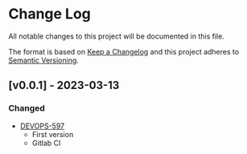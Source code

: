 # Change Log
All notable changes to this project will be documented in this file.
 
The format is based on [Keep a Changelog](http://keepachangelog.com/)
and this project adheres to [Semantic Versioning](http://semver.org/).

## [v0.0.1] - 2023-03-13
### Changed
- [DEVOPS-597](https://jira.tccenter.ru/browse/DEVOPS-597)
  - First version
  - Gitlab CI
